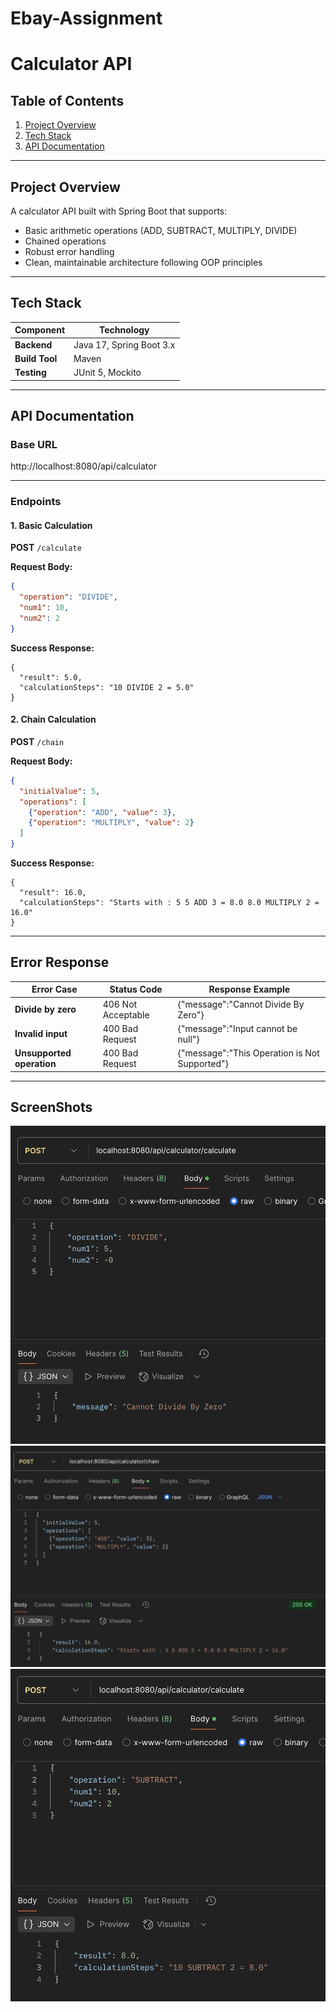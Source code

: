 # Ebay-Assignment
# Calculator API

## Table of Contents
1. [Project Overview](#project-overview)
2. [Tech Stack](#tech-stack)
3. [API Documentation](#api-documentation)
---

## Project Overview
A calculator API built with Spring Boot that supports:
- Basic arithmetic operations (ADD, SUBTRACT, MULTIPLY, DIVIDE)
- Chained operations
- Robust error handling
- Clean, maintainable architecture following OOP principles

---

## Tech Stack
| Component           | Technology           |
|--------------------|----------------------|
| **Backend**         | Java 17, Spring Boot 3.x |
| **Build Tool**       | Maven |
| **Testing**         | JUnit 5, Mockito |

---

## API Documentation

### **Base URL**  
http://localhost:8080/api/calculator


---

### **Endpoints**

#### 1. Basic Calculation
**POST** `/calculate`

**Request Body:**
```json
{
  "operation": "DIVIDE",
  "num1": 10,
  "num2": 2
}
```
**Success Response:**
```
{
  "result": 5.0,
  "calculationSteps": "10 DIVIDE 2 = 5.0"
}
```

#### 2. Chain Calculation 
**POST** `/chain`

**Request Body:**
```json
{
  "initialValue": 5,
  "operations": [
    {"operation": "ADD", "value": 3},
    {"operation": "MULTIPLY", "value": 2}
  ]
}
```
**Success Response:**
```
{
  "result": 16.0,
  "calculationSteps": "Starts with : 5 5 ADD 3 = 8.0 8.0 MULTIPLY 2 = 16.0"
}
```

---

## Error Response
| Error Case | Status Code | Response Example                   | 
|------|--|------------------------------------|
| **Divide by zero** | 406 Not Acceptable | {"message":"Cannot Divide By Zero"} |
| **Invalid input** | 400 Bad Request | {"message":"Input cannot be null"} |
| **Unsupported operation** | 400 Bad Request | {"message":"This Operation is Not Supported"}|

---

## ScreenShots

![Exception](images/calc.png)
![Chain Calculation](images/chain.png)
![Calculation](images/subtract.png)





